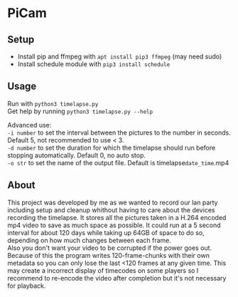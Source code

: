# PiCam

## Setup
* Install pip and ffmpeg with `apt install pip3 ffmpeg` (may need sudo)
* Install schedule module with `pip3 install schedule`

## Usage
Run with `python3 timelapse.py`  
Get help by running `python3 timelapse.py --help`

Advanced use:  
`-i number` to set the interval between the pictures to the number in seconds. Default 5, not recommended to use < 3.  
`-d number` to set the duration for which the timelapse should run before stopping automatically. Default 0, no auto stop.  
`-o str` to set the name of the output file. Default is timelapse`date_time`.mp4

## About
This project was developed by me as we wanted to record our lan party including setup and cleanup whithout having to
care about the devices recording the timelapse. It stores all the pictures taken in a H.264
encoded mp4 video to save as much space as possible. It could run at a 5 second interval for about 120 days
while taking up 64GB of space to do so, depending on how much changes between
each frame.  
Also you don't want your video to be corrupted if the power goes out. Because of this
the program writes 120-frame-chunks with their own metadata so you can only lose the
last <120 frames at any given time. This may create a incorrect display of timecodes
on some players so I recommend to re-encode the video after completion but it's not
necessary for playback.